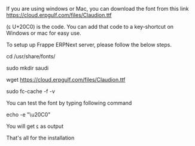 If you are using windows or Mac, you can download the font from this link https://cloud.erpgulf.com/files/Claudion.ttf

(⃀ U+20C0)  is the code.  You can add that code to a key-shortcut on Windows or mac for easy use. 


To setup up Frappe ERPNext server, please follow the below steps.


cd /usr/share/fonts/

sudo mkdir saudi

wget https://cloud.erpgulf.com/files/Claudion.ttf

sudo fc-cache -f -v


You can test the font by typing following command

echo -e "\u20C0"

You will get ⃀ as output


That's all for the installation
